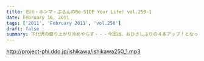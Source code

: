 ```yaml
---
title: 石川・ホンマ・ぶるんのBe-SIDE Your Life! vol.250-1
date: February 16, 2011
tags: ['2011', 'February 2011', 'vol.250']
draft: false
summary: 下北沢の盛り上がり冷めやらず・・・今回は、おひさしぶりの４本アップ！となっています～～もちろん、下北沢REGでのイベントの模様も、バンバンアップされていきますのでゼヒゼヒ。来られなかったキミもあの日を体感してほしいものです。NAMAE
---
```


http://project-phi.ddo.jp/ishikawa/ishikawa250_1.mp3